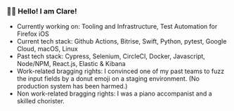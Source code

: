 ### 👋🏼 Hello! I am Clare!
* Currently working on: Tooling and Infrastructure, Test Automation for Firefox iOS
* Current tech stack: Github Actions, Bitrise, Swift, Python, pytest, Google Cloud, macOS, Linux
* Past tech stack: Cypress, Selenium, CircleCI, Docker, Javascript, Node/NPM, React.js, Elastic & Kibana
* Work-related bragging rights: I convinced one of my past teams to fuzz the input fields by a donut emoji on a staging environment. (No production system has been harmed.)
* Non work-related bragging rights: I was a piano accompanist and a skilled chorister.

<!--
**clarmso/clarmso** is a ✨ _special_ ✨ repository because its `README.md` (this file) appears on your GitHub profile.

Here are some ideas to get you started:

- 🔭 I’m currently working on ...
- 🌱 I’m currently learning ...
- 👯 I’m looking to collaborate on ...
- 🤔 I’m looking for help with ...
- 💬 Ask me about ...
- 📫 How to reach me: ...
- 😄 Pronouns: ...
- ⚡ Fun fact: ...
-->
